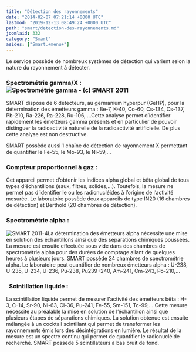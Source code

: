 ```yaml
---
title: "Détection des rayonnements"
date: "2014-02-07 07:21:14 +0000 UTC"
lastmod: "2019-12-13 08:49:24 +0000 UTC"
path: "smart/detection-des-rayonnements.md"
joomlaid: 332
category: "Smart"
asides: ["Smart.+menu+"]
---
```

Le service possède de nombreux systèmes de détection qui varient selon la nature du rayonnement à détecter.

### Spectrométrie gamma/X :![Spectrométrie gamma - (c) SMART 2011](images/SMART/SMART_2011-2.jpg "Spectrométrie gamma - (c) SMART ")

SMART dispose de 6 détecteurs, au germanium hyperpur (GeHP), pour la détermination des émetteurs gamma : Be-7, K-40, Co-60, Cs-134, Cs-137, Pb-210, Ra-226, Ra-228, Ru-106, ...Cette analyse permet d’identifier rapidement les émetteurs gamma présents et en particulier de pouvoir distinguer la radioactivité naturelle de la radioactivité artificielle. De plus cette analyse est non destructive.

SMART possède aussi 1 chaîne de détection de rayonnement X permettant de quantifier le Fe-55, le Mo-93, le Ni-59,…

### Compteur proportionnel à gaz :

Cet appareil permet d’obtenir les indices alpha global et bêta global de tous types d’échantillons (eaux, filtres, solides,…). Toutefois, la mesure ne permet pas d’identifier le ou les radionucléides à l’origine de l’activité mesurée. Le laboratoire possède deux appareils de type IN20 (16 chambres de détection) et Berthold (20 chambres de détection).

### Spectrométrie alpha :

![SMART 2011-4](images/SMART/SMART_2011-4.jpg "Spectrométrie alpha (c) SMART")La détermination des émetteurs alpha nécessite une mise en solution des échantillons ainsi que des séparations chimiques poussées. La mesure est ensuite effectuée sous vide dans des chambres de spectrométrie alpha pour des durées de comptage allant de quelques heures à plusieurs jours. SMART possède 24 chambres de spectrométrie alpha. Le laboratoire peut quantifier de nombreux émetteurs alpha : U-238, U-235, U-234, U-236, Pu-238, Pu239+240, Am-241, Cm-243, Po-210,…

###   Scintillation liquide :

La scintillation liquide permet de mesurer l'activité des émetteurs bêta : H-3, C-14, Sr-90, Ni-63, Cl-36, Pu-241, Fe-55, Sm-151, Tc-99,... Cette mesure nécessite au préalable la mise en solution de l’échantillon ainsi que plusieurs étapes de séparations chimiques. La solution obtenue est ensuite mélangée à un cocktail scintillant qui permet de transformer les rayonnements émis lors des désintégrations en lumière. Le résultat de la mesure est un spectre continu qui permet de quantifier le radionucléide recherché. SMART possède 5 scintillateurs à bas bruit de fond.
